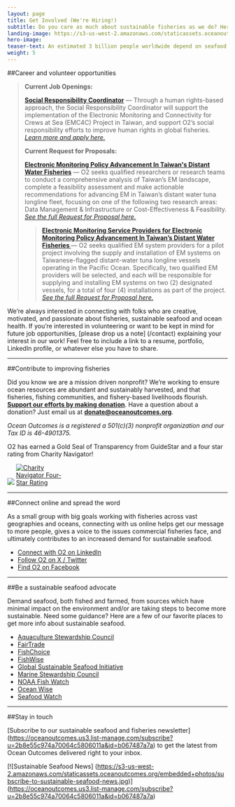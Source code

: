 ```yaml
---
layout: page 
title: Get Involved (We're Hiring!)
subtitle: Do you care as much about sustainable fisheries as we do? Here are a few ways to contribute.
landing-image: https://s3-us-west-2.amazonaws.com/staticassets.oceanoutcomes.org/rollover+images/join-our-team-rollover.jpg
hero-image:
teaser-text: An estimated 3 billion people worldwide depend on seafood as their primary source of protein. Seafood plays a vital role in food security, ocean health, and local economies. Here’s what you can do to get involved and support more sustainable fisheries. 
weight: 5
---
```

##Career and volunteer opportunities

> **Current Job Openings:**  
> 
> **<a href="https://apply.workable.com/ocean-outcomes/" target="_blank">Social Responsibility Coordinator</a>** — Through a human rights-based approach, the Social Responsibility Coordinator will support the implementation of the Electronic Monitoring and Connectivity for Crews at Sea (EMC4C) Project in Taiwan, and support O2’s social responsibility efforts to improve human rights in global fisheries. *<a href="https://apply.workable.com/ocean-outcomes/" target="_blank">Learn more and apply here.</a>*
>
>  **Current Request for Proposals:**
> 
> **<a href="https://s3.us-west-2.amazonaws.com/staticassets.oceanoutcomes.org/supporting+documents/Ocean+Outcomes+Request+for+Proposal_+Electronic+Monitoring+Policy+Advancement++In+Taiwan%E2%80%99s+Distant+Water+Fisheries+5.14.25.pdf" target="_blank">Electronic Monitoring Policy Advancement In Taiwan's Distant Water Fisheries</a>** — O2 seeks qualified researchers or research teams to conduct a comprehensive analysis of Taiwan’s EM landscape, complete a feasibility assessment and make actionable recommendations for advancing EM in Taiwan’s distant water tuna longline fleet, focusing on one of the following two research areas: Data Management & Infrastructure or Cost-Effectiveness & Feasibility. *<a href="https://s3.us-west-2.amazonaws.com/staticassets.oceanoutcomes.org/supporting+documents/Ocean+Outcomes+Request+for+Proposal_+Electronic+Monitoring+Policy+Advancement++In+Taiwan%E2%80%99s+Distant+Water+Fisheries+5.14.25.pdf" target="_blank">See the full Request for Proposal here.</a>*
>
> > **<a href="https://s3.us-west-2.amazonaws.com/staticassets.oceanoutcomes.org/supporting+documents/Ocean+Outcomes+Request+for+Proposal_+Taiwan+EM+Policy+Advancement+Project_05.29.25.pdf" target="_blank">Electronic Monitoring Service Providers for Electronic Monitoring Policy Advancement In Taiwan’s Distant Water Fisheries </a>** — O2 seeks qualified EM system providers for a pilot project involving the supply and installation of EM systems on Taiwanese-flagged distant-water tuna longline vessels operating in the Pacific Ocean. Specifically, two qualified EM providers will be selected, and each will be responsible for supplying and installing EM systems on two (2) designated vessels, for a total of four (4) installations as part of the project. *<a href="https://s3.us-west-2.amazonaws.com/staticassets.oceanoutcomes.org/supporting+documents/Ocean+Outcomes+Request+for+Proposal_+Taiwan+EM+Policy+Advancement+Project_05.29.25.pdf" target="_blank">See the full Request for Proposal here.</a>*

We’re always interested in connecting with folks who are creative, motivated, and passionate about fisheries, sustainable seafood and ocean health. If you’re interested in volunteering or want to be kept in mind for future job opportunities, [please drop us a note] (/contact) explaining your interest in our work! Feel free to include a link to a resume, portfolio, LinkedIn profile, or whatever else you have to share. 

-----
##Contribute to improving fisheries 

Did you know we are a mission driven nonprofit? We’re working to ensure ocean resources are abundant and sustainably harvested, and that fisheries, fishing communities, and fishery-based livelihoods flourish. <a href="https://www.paypal.com/cgi-bin/webscr?cmd=_s-xclick&hosted_button_id=M6GDSMR3CKSWJ" target="_blank">**Support our efforts by making donation**</a>. Have a question about a donation? Just email us at **donate@oceanoutcomes.org**.  

*Ocean Outcomes is a registered a 501(c)(3) nonprofit organization and our Tax ID is 46-4901375.* 

O2 has earned a Gold Seal of Transparency from GuideStar and a four star rating from Charity Navigator! 

<a href="https://www.guidestar.org/profile/shared/9c87b1e5-f828-4ef4-9f52-ad1d33ab3eb6" target="_blank"><img src="https://widgets.guidestar.org/TransparencySeal/9523457" /></a>    <a href="https://www.charitynavigator.org/ein/464901375" target="_blank" ><img src="https://charitynavigator.org/content/dam/cn/cn/badges/Four-StarRatingBadge-FullColor.png" alt="Charity Navigator Four-Star Rating" style="max-width: 110px;"/></a>

-----

##Connect online and spread the word 

As a small group with big goals working with fisheries across vast geographies and oceans, connecting with us online helps get our message to more people, gives a voice to the issues commercial fisheries face, and ultimately contributes to an increased demand for sustainable seafood.

 * <a href="https://www.linkedin.com/company/oceanoutcomes/" target="_blank">Connect with O2 on LinkedIn</a>
 * <a href="http://www.twitter.com/oceanoutcomes" target="_blank">Follow O2 on X / Twitter</a>
 * <a href="http://www.facebook.com/oceanoutcomes" target="_blank">Find O2 on Facebook</a>

-----
##Be a sustainable seafood advocate

Demand seafood, both fished and farmed, from sources which have minimal impact on the environment and/or are taking steps to become more sustainable. Need some guidance? Here are a few of our favorite places to get more info about sustainable seafood.
  
 * <a href="http://www.asc-aqua.org/" target="_blank">Aquaculture Stewardship Council</a>
 * <a href="http://fairtradeusa.org/certification/producers/seafood" target="_blank">FairTrade</a>
 * <a href="http://www.fishchoice.com/" target="_blank">FishChoice</a>
 * <a href="https://www.fishwise.org" target="_blank">FishWise</a>
 * <a href="http://www.ourgssi.org" target="_blank">Global Sustainable Seafood Initiative</a>
 * <a href="https://www.msc.org/" target="_blank">Marine Stewardship Council</a>
 * <a href="https://www.fisheries.noaa.gov/topic/sustainable-seafood" target="_blank">NOAA Fish Watch</a>
 * <a href="http://www.oceanwise.ca/seafood" target="_blank">Ocean Wise</a>
 * <a href="http://www.seafoodwatch.org/" target="_blank">Seafood Watch</a>

-----
##Stay in touch

[Subscribe to our sustainable seafood and fisheries newsletter] (https://oceanoutcomes.us3.list-manage.com/subscribe?u=2b8e55c974a70064c5806011a&id=b067487a7a) to get the latest from Ocean Outcomes delivered right to your inbox.

[![Sustainable Seafood News]
(https://s3-us-west-2.amazonaws.com/staticassets.oceanoutcomes.org/embedded+photos/subscribe-to-sustainable-seafood-news.jpg)] (https://oceanoutcomes.us3.list-manage.com/subscribe?u=2b8e55c974a70064c5806011a&id=b067487a7a)

